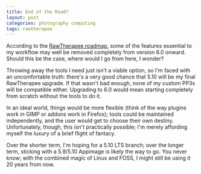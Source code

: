 ```yaml
---
title: End of the Road?
layout: post
categories: photography computing
tags: rawtherapee
---
```


According to the [RawTherapee roadmap](https://github.com/Beep6581/RawTherapee/milestone/10), some of the features essential to my workflow may well be removed completely from version 6.0 onward. Should this be the case, where would I go from here, I wonder?

Throwing away the tools I need just isn't a viable option, so I'm faced with an uncomfortable truth: there's a very good chance that 5.10 will be my final RawTherapee upgrade. If that wasn't bad enough, none of my custom PP3s will be compatible either. Upgrading to 6.0 would mean starting completely from scratch without the tools to do it. 

In an ideal world, things would be more flexible (think of the way plugins work in GIMP or addons work in Firefox); tools could be maintained independently, and the user would get to choose their own destiny. Unfortunately, though, this isn't practically possible; I'm merely affording myself the luxury of a brief flight of fantacy.

Over the shorter term, I'm hoping for a 5.10 LTS branch; over the longer term, sticking with a 5.9/5.10 Appimage is likely the way to go. You never know; with the combined magic of Linux and FOSS, I might still be using it 20 years from now.
